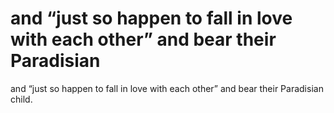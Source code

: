# and “just so happen to fall in love with each other” and bear their Paradisian

and “just so happen to fall in love with each other” and bear their Paradisian
child.